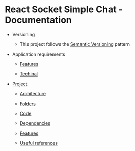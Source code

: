 # React Socket Simple Chat - Documentation

* Versioning

  * This project follows the [Semantic Versioning](https://semver.org/) pattern

* Application requirements

  * [Features](requirements/features.md#100)

  * [Techinal](requirements/techinal.md)

* [Project](project)

  * [Architecture](project/README.md#architecture)

  * [Folders](project/README.md#folders)

  * [Code](project/README.md#code)

  * [Dependencies](project/README.md#dependencies)

  * [Features](project/features.md)

  * [Useful references](useful-references.md)

